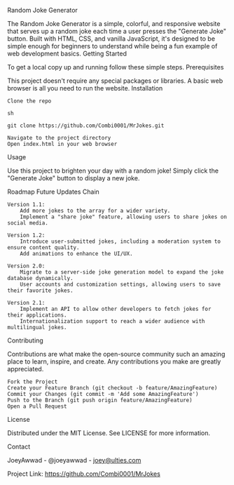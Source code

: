 Random Joke Generator

The Random Joke Generator is a simple, colorful, and responsive website that serves up a random joke each time a user presses the "Generate Joke" button. Built with HTML, CSS, and vanilla JavaScript, it's designed to be simple enough for beginners to understand while being a fun example of web development basics.
Getting Started

To get a local copy up and running follow these simple steps.
Prerequisites

This project doesn't require any special packages or libraries. A basic web browser is all you need to run the website.
Installation

    Clone the repo

    sh

    git clone https://github.com/Combi0001/MrJokes.git

    Navigate to the project directory
    Open index.html in your web browser

Usage

Use this project to brighten your day with a random joke! Simply click the "Generate Joke" button to display a new joke.

Roadmap
Future Updates Chain

    Version 1.1:
        Add more jokes to the array for a wider variety.
        Implement a "share joke" feature, allowing users to share jokes on social media.

    Version 1.2:
        Introduce user-submitted jokes, including a moderation system to ensure content quality.
        Add animations to enhance the UI/UX.

    Version 2.0:
        Migrate to a server-side joke generation model to expand the joke database dynamically.
        User accounts and customization settings, allowing users to save their favorite jokes.

    Version 2.1:
        Implement an API to allow other developers to fetch jokes for their applications.
        Internationalization support to reach a wider audience with multilingual jokes.

Contributing

Contributions are what make the open-source community such an amazing place to learn, inspire, and create. Any contributions you make are greatly appreciated.

    Fork the Project
    Create your Feature Branch (git checkout -b feature/AmazingFeature)
    Commit your Changes (git commit -m 'Add some AmazingFeature')
    Push to the Branch (git push origin feature/AmazingFeature)
    Open a Pull Request

License

Distributed under the MIT License. See LICENSE for more information.

Contact

JoeyAwwad - @joeyawwad - joey@ulties.com

Project Link:  https://github.com/Combi0001/MrJokes
